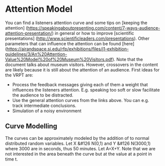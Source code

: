 # Attention Model
You can find a listeners attention curve and some tips on [keeping the attention] (https://speakingaboutpresenting.com/content/7-ways-audience-attention-presentation/) in general or how to improve [scientific presentations] (http://www.scientificleaders.com/presentations). Other parameters that can influence the attention can be found [here] (https://airandspace.si.edu/rfp/exhibitions/files/j1-exhibition-guidelines/3/An%20Attention-Value%20Model%20of%20Museum%20Visitors.pdf). Note that the document talks about museum visitors. However, crossovers in the content are likely because it is still about the attention of an audience.
First ideas for the VRPT are:
- Process the feedback messages giving each of them a weight that influences the listeners attention. E.g. speaking too soft or slow facilitate the audience to be distracted.
- Use the general attention curves from the links above. You can e.g. track intermediate conclusions.
- Simulation of a noisy environment 

## Curve Modelling
The curves can be approximately modeled by the addition of to normal distributed random variables.
Let X &#126 N(0,1) and Y &#126 N(3000,1) where 3000 are in seconds, thus 50 minutes. Let A=X+Y. Note that we are not interested in the area beneath the curve but at the value at a point in time t.